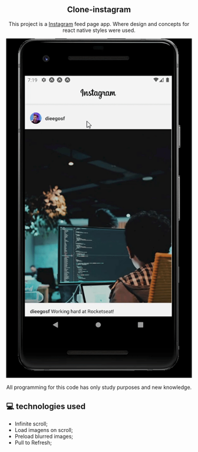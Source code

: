 <h2 align="center"> Clone-instagram </h2>

<p align="center">This project is a <a href="https://www.instagram.com/" target="_blank" >Instagram</a> feed page app. Where design and concepts for react native styles were used.</p>

![](https://github.com/lucascooelho/clone-instagram/blob/main/src/assets/screenshot/clone-instagram.gif)

<p align="center">All programming for this code has only study purposes and new knowledge.</p>


## <span>&#128187;</span> technologies used

- Infinite scroll;
- Load imagens on scroll;
- Preload blurred images;
- Pull to Refresh;
